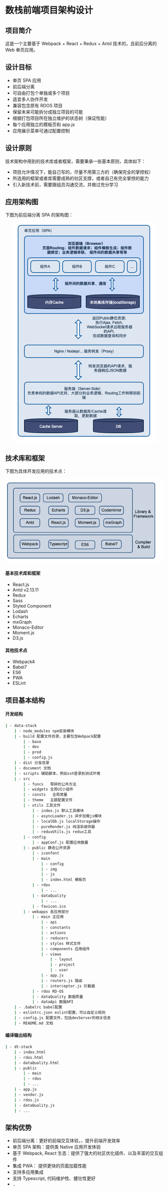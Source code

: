 # 数栈前端项目架构设计

## 项目简介

这是一个主要基于 Webpack + React + Redux + Antd 技术的，且前后分离的 Web 单页应用。

## 设计目标

- 单页 SPA 应用
- 前后端分离
- 可自由打包个单独或多个项目
- 适宜多人协作开发
- 兼容包含原有 RDOS 项目
- 保留未来可能拆分成独立项目的可能
- 根据打包项目所在独立维护的状态树（保证性能）
- 每个应用独立的模板页和 app.js
- 应用展示菜单可通过配置控制

## 设计原则

技术架构中用到的技术库或者框架，需要秉承一些基本原则，具体如下：

- 项目允许情况下，能自己写的，尽量不用第三方的（确保完全的掌控权）
- 所选用的框架或者库需要成熟的社区支撑，或者自己有完全掌控的能力
- 引入新技术前，需要跟组员沟通交流，并做过充分学习

## 应用架构图

下图为前后端分离 SPA 的架构图：

<div style="text-align:center"><img src="./imgs/spa-web.png" /></div>

## 技术库和框架

下图为具体开发应用的技术点：

<div style="text-align:center"><img src="./imgs/tech-stack.png" /></div>

#### 基本技术库和框架

- React.js
- Antd v2.13.11
- Redux
- Sass
- Styled Component
- Lodash
- Echarts
- mxGraph
- Monaco-Editor
- Moment.js
- D3.js

#### 其他技术点

- Webpack4
- Babel7
- ES6
- PWA
- ESLint

## 项目基本结构

#### 开发结构

```bash
| - data-stack
    | - node_modules npm安装模块
    | - build 配置文件目录，主要包含Webpack配置
        | - base
        | - dev
        | - prod
        | - config.js
    | - dist 分发目录
    | - document 文档
    | - scripts 辅助脚本，例如ssh登录到测试环境
    | - src
        | - funcs   零碎的公共方法
        | - widgets 全局UI小组件
        | - consts   全局常量
        | - theme   主题配置文件
        | - utils 工具文件
            | - index.js 默认工具模块
            | - asyncLoader.js 异步加载js模块
            | - localDb.js localStorage操作
            | - pureRender.js 纯渲染装饰器
            | - reduxUtils.js redux工具
        | - config
            | - appConf.js 配置应用数量
        | - public 静态公开资源
            | - iconfont
            | - main
                | - config
                | - img
                | - js
                | - index.html 模板页
            | - rdos
                | - ...
            | - dataQuality
                | - ...
            | - favicon.ico
        | - webapps 各应用部分
            | - main 主应用
                | - api
                | - constants
                | - actions
                | - reducers
                | - styles 样式文件
                | - components 应用组件
                | - views
                    | - layout
                    | - project
                    | - user
                | - app.js
                | - routers.js 路由
                | - interceptor.js 拦截器
            | - rdos RD-OS
            | - dataQuality 数据质量
            | - dataApi 数据API
    | - .babelrc babel配置
    | - eslintrc.json eslint配置，可以自定义规则
    | - config.js 配置文件，包括devServer的相关信息
    | - README.md 文档
```

#### 编译输出结构

```bash
| - dt-stack
    | - index.html
    | - rdos.html
    | - dataQuality.html
    | - public
        | - main
        | - rdos
        | - ...
    | - app.js
    | - vendor.js
    | - rdos.js
    | - dataQuality.js
    | - ...
```

## 架构优势

- 前后端分离：更好的前端交互体验，，提升前端开发效率
- 单页 SPA 架构：提供类 Native 应用开发体验
- 基于 Webpack, React 生态：提供了强大的社区优化插件、以及丰富的交互组件
- 集成 PWA： 提供更快的页面加载性能
- 支持多应用集成
- 支持 Typescript, 代码维护性、健壮性更好
- ..
